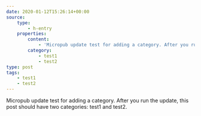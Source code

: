 ```yaml
---
date: 2020-01-12T15:26:14+00:00
source:
    type:
        - h-entry
    properties:
        content:
            - 'Micropub update test for adding a category. After you run the update, this post should have two categories: test1 and test2.'
        category:
            - test1
            - test2
type: post
tags:
    - test1
    - test2
---
```

Micropub update test for adding a category. After you run the update, this post should have two categories: test1 and test2.
